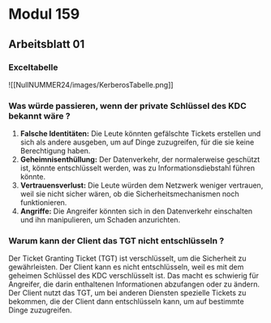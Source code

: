 # Modul 159
## Arbeitsblatt 01
### Exceltabelle
![[NullNUMMER24/images/KerberosTabelle.png]]
### Was würde passieren, wenn der private Schlüssel des KDC bekannt wäre ?
1. **Falsche Identitäten:** Die Leute könnten gefälschte Tickets erstellen und sich als andere ausgeben, um auf Dinge zuzugreifen, für die sie keine Berechtigung haben.
2. **Geheimnisenthüllung:** Der Datenverkehr, der normalerweise geschützt ist, könnte entschlüsselt werden, was zu Informationsdiebstahl führen könnte.
3. **Vertrauensverlust:** Die Leute würden dem Netzwerk weniger vertrauen, weil sie nicht sicher wären, ob die Sicherheitsmechanismen noch funktionieren.
4. **Angriffe:** Die Angreifer könnten sich in den Datenverkehr einschalten und ihn manipulieren, um Schaden anzurichten.
### Warum kann der Client das TGT nicht entschlüsseln ?
Der Ticket Granting Ticket (TGT) ist verschlüsselt, um die Sicherheit zu gewährleisten. Der Client kann es nicht entschlüsseln, weil es mit dem geheimen Schlüssel des KDC verschlüsselt ist. Das macht es schwierig für Angreifer, die darin enthaltenen Informationen abzufangen oder zu ändern. Der Client nutzt das TGT, um bei anderen Diensten spezielle Tickets zu bekommen, die der Client dann entschlüsseln kann, um auf bestimmte Dinge zuzugreifen.
